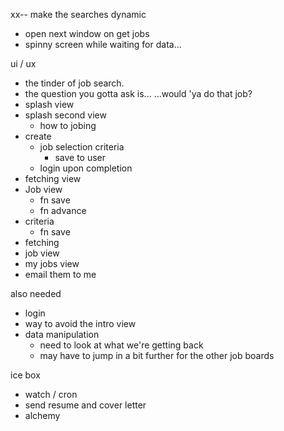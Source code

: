 xx-- make the searches dynamic

- open next window on get jobs
- spinny screen while waiting for data...

ui / ux
- the tinder of job search.
- the question you gotta ask is...
...would 'ya do that job?
- splash view
- splash second view
  - how to jobing
- create
  - job selection criteria
    - save to user
  - login upon completion
- fetching view
- Job view
  - fn save
  - fn advance
- criteria
  - fn save
- fetching
- job view
- my jobs view
- email them to me

also needed
- login
- way to avoid the intro view
- data manipulation
  - need to look at what we're getting back
  - may have to jump in a bit further for the other job boards

ice box
- watch / cron
- send resume and cover letter
- alchemy
